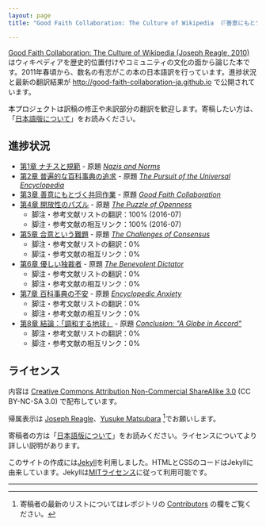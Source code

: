 ```yaml
---
layout: page
title: "Good Faith Collaboration: The Culture of Wikipedia （『善意にもとづく共同作業：ウィキペディアの文化』）"

---
```


[Good Faith Collaboration: The Culture of Wikipedia (Joseph Reagle, 2010)](http://reagle.org/joseph/2010/gfc) はウィキペディアを歴史的位置付けやコミュニティの文化の面から論じた本です。2011年春頃から、数名の有志がこの本の日本語訳を行っています。進捗状況と最新の翻訳結果が <http://good-faith-collaboration-ja.github.io> で公開されています。

本プロジェクトは訳稿の修正や未訳部分の翻訳を歓迎します。寄稿したい方は、「[日本語版について](about-ja.html)」をお読みください。

## 進捗状況
* [第1章 ナチスと規範](ch1/gfc-ja-ch1.html) - 原題 *[Nazis and Norms](http://reagle.org/joseph/2010/gfc/chapter-1.html)*
* [第2章 普遍的な百科事典の追求](ch2/gfc-ja-ch2.html) - 原題 *[The Pursuit of the Universal Encyclopedia](http://reagle.org/joseph/2010/gfc/chapter-2.html)*
* [第3章 善意にもとづく共同作業](ch3/gfc-ja-ch3.html) - 原題 *[Good Faith Collaboration](http://reagle.org/joseph/2010/gfc/chapter-3.html)*
* [第4章 開放性のパズル](ch4/gfc-ja-ch4.html) - 原題 *[The Puzzle of Openness](http://reagle.org/joseph/2010/gfc/chapter-4.html)*
    * 脚注・参考文献リストの翻訳：100% (2016-07)
    * 脚注・参考文献の相互リンク：100% (2016-07)
* [第5章 合意という難題](ch5/gfc-ja-ch5.html) - 原題 *[The Challenges of Consensus](http://reagle.org/joseph/2010/gfc/chapter-5.html)*
    * 脚注・参考文献リストの翻訳：0%
    * 脚注・参考文献の相互リンク：0%
* [第6章 優しい独裁者](ch6/gfc-ja-ch6.html) - 原題 *[The Benevolent Dictator](http://reagle.org/joseph/2010/gfc/chapter-6.html)*
    * 脚注・参考文献リストの翻訳：0%
    * 脚注・参考文献の相互リンク：0%
* [第7章 百科事典の不安](ch7/gfc-ja-ch7.html) - 原題 *[Encyclopedic Anxiety](http://reagle.org/joseph/2010/gfc/chapter-7.html)*
    * 脚注・参考文献リストの翻訳：0%
    * 脚注・参考文献の相互リンク：0%
* [第8章 結論：「調和する地球」](ch8/gfc-ja-ch8.html) - 原題 *[Conclusion: "A Globe in Accord"](http://reagle.org/joseph/2010/gfc/chapter-8.html)*
    * 脚注・参考文献リストの翻訳：0%
    * 脚注・参考文献の相互リンク：0%

## ライセンス

内容は [Creative Commons Attribution Non-Commercial ShareAlike 3.0](http://creativecommons.org/licenses/by-nc-sa/3.0/) (CC BY-NC-SA 3.0) で配布しています。

帰属表示は [Joseph Reagle](http://reagle.org)、[Yusuke Matsubara](http://whym.org) [^1]でお願いします。

寄稿者の方は「[日本語版について](about-ja.html)」をお読みください。ライセンスについてより詳しい説明があります。

このサイトの作成には[Jekyll](http://jekyllrb.com/)を利用しました。HTMLとCSSのコードはJekyllに由来しています。Jekyllは[MITライセンス](https://github.com/jekyll/jekyll/blob/master/LICENSE)に従って利用可能です。

----

[^1]: 寄稿者の最新のリストについてはレポジトリの [Contributors](https://github.com/good-faith-collaboration-ja/good-faith-collaboration-ja.github.io/graphs/contributors) の欄をご覧ください。
